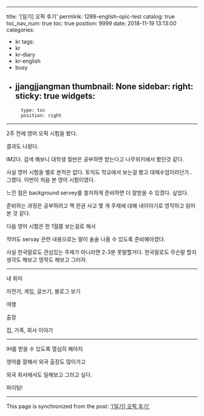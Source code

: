 
---
title: '[일기] 오픽 후기'
permlink: 1289-english-opic-test
catalog: true
toc_nav_num: true
toc: true
position: 9999
date: 2018-11-19 13:13:00
categories:
- kr
tags:
- kr
- kr-diary
- kr-english
- busy
- jjangjjangman
thumbnail: None
sidebar:
    right:
        sticky: true
widgets:
    -
        type: toc
        position: right
---


<p>2주 전에 영어 오픽 시험을 봤다.</p>
<p>결과도 나왔다.</p>
<p>IM2다. 검색 해보니 대학생 절반은 공부하면 받는다고 나무위키에서 봤던것 같다.</p>
<p>사실 영어 시험을 별로 본적은 없다. 토익도 학교에서 보는걸 봤고 대체수업이라던가.. 그랬다. 이번이 처음 본 영어 시험이였다.</p>
<p>느낀 점은 background servey를 철저하게 준비하면 더 잘받을 수 있겠다. 싶었다.</p>
<p>준비하는 과정은 공부하려고 책 한권 사고 몇 개 주제에 대해 내이야기로 영작하고 읽어본 것 같다.</p>
<p>다음 영어 시험은 한 1월쯤 보는걸로 해서</p>
<p>적어도 servay 관련 내용으로는 말이 술술 나올 수 있도록 준비해야겠다.</p>
<p>사실 한국말로도 관심있는 주제가 아니라면 2-3분 못말할거다. 한국말로도 무슨말 할지 생각도 해보고 영작도 해보고 그러자.</p>
<hr />
<p>내 취미</p>
<p>자전거, 게임, 글쓰기, 블로그 보기</p>
<p>여행</p>
<p>출장</p>
<p>집, 가족, 회사 이야기</p>
<hr />
IH를 받을 수 있도록 열심히 해야지

영어를 잘해서 외국 출장도 많이가고

외국 회사에서도 일해보고 그러고 싶다.

파이팅!

- - -

This page is synchronized from the post: ['[일기] 오픽 후기'](https://steemit.com/@jacobyu/1289-english-opic-test)
